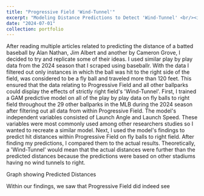 ```yaml
---
title: "Progressive Field 'Wind-Tunnel'"
excerpt: "Modeling Distance Predictions to Detect 'Wind-Tunnel' <br/><img src='/images/reliefPitchers.jpg'>"
date: "2024-07-01"
collection: portfolio
---
```



After reading multiple articles related to predicting the distance of a batted baseball by Alan Nathan, Jim Albert and another by Cameron Grove, I decided to try and replicate some of their ideas. I used similar play by play data from the 2024 season that I scraped using baseballr. With the data I filtered out only instances in which the ball was hit to the right side of the field, was considered to be a fly ball and traveled more than 120 feet. This ensured that the data relating to Progressive Field and all other ballparks could display the effects of strictly right field's 'Wind-Tunnel'. First, I trained a GAM predictive model on all of the play by play data on fly balls to right field throughout the 29 other ballparks in the MLB during the 2024 season after filtering out all data from within Progressive Field. The model's independent variables consisted of Launch Angle and Launch Speed. These variables were most commonly used among other researchers studies so I wanted to recreate a similar model. 
Next, I used the model's findings to predict hit distances within Progressive Field on fly balls to right field. After finding my predictions, I compared them to the actual results. Theoretically, a 'Wind-Tunnel' would mean that the actual distances were further than the predicted distances because the predictions were based on other stadiums having no wind tunnels to right. 

Graph showing Predicted Distances

Within our findings, we saw that Progressive Field did indeed see
